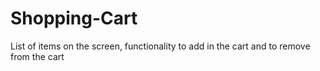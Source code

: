 # Shopping-Cart
List of items on the screen, functionality to add in the cart and to remove from  the cart   
